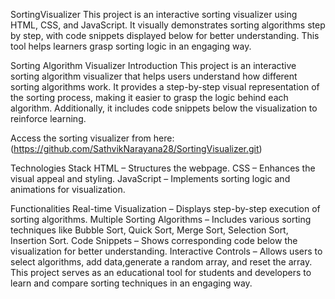 SortingVisualizer
This project is an interactive sorting visualizer using HTML, CSS, and JavaScript. It visually demonstrates sorting algorithms step by step, with code snippets displayed below for better understanding. This tool helps learners grasp sorting logic in an engaging way.

Sorting Algorithm Visualizer Introduction This project is an interactive sorting algorithm visualizer that helps users understand how different sorting algorithms work. It provides a step-by-step visual representation of the sorting process, making it easier to grasp the logic behind each algorithm. Additionally, it includes code snippets below the visualization to reinforce learning.

Access the sorting visualizer from here: (https://github.com/SathvikNarayana28/SortingVisualizer.git)

Technologies Stack HTML – Structures the webpage. CSS – Enhances the visual appeal and styling. JavaScript – Implements sorting logic and animations for visualization.

Functionalities Real-time Visualization – Displays step-by-step execution of sorting algorithms. Multiple Sorting Algorithms – Includes various sorting techniques like Bubble Sort, Quick Sort, Merge Sort, Selection Sort, Insertion Sort. Code Snippets – Shows corresponding code below the visualization for better understanding. Interactive Controls – Allows users to select algorithms, add data,generate a random array, and reset the array. This project serves as an educational tool for students and developers to learn and compare sorting techniques in an engaging way.
